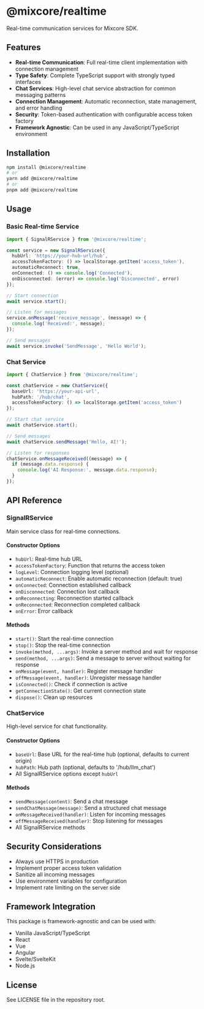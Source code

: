 # @mixcore/realtime

Real-time communication services for Mixcore SDK.

## Features

- **Real-time Communication**: Full real-time client implementation with connection management
- **Type Safety**: Complete TypeScript support with strongly typed interfaces
- **Chat Services**: High-level chat service abstraction for common messaging patterns
- **Connection Management**: Automatic reconnection, state management, and error handling
- **Security**: Token-based authentication with configurable access token factory
- **Framework Agnostic**: Can be used in any JavaScript/TypeScript environment

## Installation

```bash
npm install @mixcore/realtime
# or
yarn add @mixcore/realtime
# or
pnpm add @mixcore/realtime
```

## Usage

### Basic Real-time Service

```typescript
import { SignalRService } from '@mixcore/realtime';

const service = new SignalRService({
  hubUrl: 'https://your-hub-url/hub',
  accessTokenFactory: () => localStorage.getItem('access_token'),
  automaticReconnect: true,
  onConnected: () => console.log('Connected'),
  onDisconnected: (error) => console.log('Disconnected', error)
});

// Start connection
await service.start();

// Listen for messages
service.onMessage('receive_message', (message) => {
  console.log('Received:', message);
});

// Send messages
await service.invoke('SendMessage', 'Hello World');
```

### Chat Service

```typescript
import { ChatService } from '@mixcore/realtime';

const chatService = new ChatService({
  baseUrl: 'https://your-api-url',
  hubPath: '/hub/chat',
  accessTokenFactory: () => localStorage.getItem('access_token')
});

// Start chat service
await chatService.start();

// Send messages
await chatService.sendMessage('Hello, AI!');

// Listen for responses
chatService.onMessageReceived((message) => {
  if (message.data.response) {
    console.log('AI Response:', message.data.response);
  }
});
```

## API Reference

### SignalRService

Main service class for real-time connections.

#### Constructor Options

- `hubUrl`: Real-time hub URL
- `accessTokenFactory`: Function that returns the access token
- `logLevel`: Connection logging level (optional)
- `automaticReconnect`: Enable automatic reconnection (default: true)
- `onConnected`: Connection established callback
- `onDisconnected`: Connection lost callback
- `onReconnecting`: Reconnection started callback
- `onReconnected`: Reconnection completed callback
- `onError`: Error callback

#### Methods

- `start()`: Start the real-time connection
- `stop()`: Stop the real-time connection
- `invoke(method, ...args)`: Invoke a server method and wait for response
- `send(method, ...args)`: Send a message to server without waiting for response
- `onMessage(event, handler)`: Register message handler
- `offMessage(event, handler)`: Unregister message handler
- `isConnected()`: Check if connection is active
- `getConnectionState()`: Get current connection state
- `dispose()`: Clean up resources

### ChatService

High-level service for chat functionality.

#### Constructor Options

- `baseUrl`: Base URL for the real-time hub (optional, defaults to current origin)
- `hubPath`: Hub path (optional, defaults to '/hub/llm_chat')
- All SignalRService options except `hubUrl`

#### Methods

- `sendMessage(content)`: Send a chat message
- `sendChatMessage(message)`: Send a structured chat message
- `onMessageReceived(handler)`: Listen for incoming messages
- `offMessageReceived(handler)`: Stop listening for messages
- All SignalRService methods

## Security Considerations

- Always use HTTPS in production
- Implement proper access token validation
- Sanitize all incoming messages
- Use environment variables for configuration
- Implement rate limiting on the server side

## Framework Integration

This package is framework-agnostic and can be used with:

- Vanilla JavaScript/TypeScript
- React
- Vue
- Angular
- Svelte/SvelteKit
- Node.js

## License

See LICENSE file in the repository root.